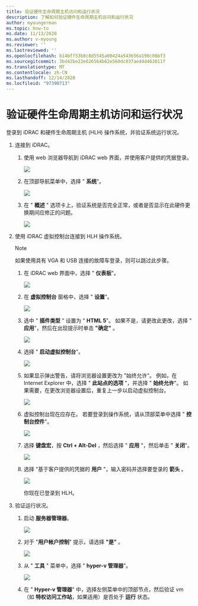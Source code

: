 ```yaml
---
title: 验证硬件生命周期主机访问和运行状况
description: 了解如何验证硬件生命周期主机访问和运行状况
author: myoungerman
ms.topic: how-to
ms.date: 11/13/2020
ms.author: v-myoung
ms.reviewer: ''
ms.lastreviewed: ''
ms.openlocfilehash: b14bff53b8c8d5545a00424a543656a190c06bf3
ms.sourcegitcommit: 3bd42be22e626564b62e560dc037aed4d462011f
ms.translationtype: MT
ms.contentlocale: zh-CN
ms.lasthandoff: 12/14/2020
ms.locfileid: "97390713"
---
```

# <a name="verifying-hardware-lifecycle-host-access-and-health"></a>验证硬件生命周期主机访问和运行状况

登录到 iDRAC 和硬件生命周期主机 (HLH) 操作系统，并验证系统运行状况。

1.  连接到 iDRAC。

    1.  使用 web 浏览器导航到 iDRAC web 界面，并使用客户提供的凭据登录。

        ![](media/image-3.png) 
    
    1.  在顶部导航菜单中，选择 " **系统**"。

        ![](media/image-4.png)
        
    1.  在 " **概述** " 选项卡上，验证系统是否完全正常，或者是否显示在此硬件更换期间应修正的问题。
    
        ![](media/image-5.png)
    
2.  使用 iDRAC 虚拟控制台连接到 HLH 操作系统。

    > [!NOTE]
    > 如果使用具有 VGA 和 USB 连接的故障车登录，则可以跳过此步骤。
    
    1.  在 iDRAC web 界面中，选择 " **仪表板**"。

        ![](media/image-6.png)
    
    1.  在 **虚拟控制台** 窗格中，选择 " **设置**"。
    
        ![](media/image-7.png)
        
    1.  选中 " **插件类型** " 设置为 " **HTML 5**"。 如果不是，请更改此更改，选择 " **应用**"，然后在出现提示时单击 **"确定"** 。
    
        ![](media/image-8.png)
        
    1.  选择 " **启动虚拟控制台**"。

        ![](media/image-9.png)
    
    1.  如果显示弹出警告，请将浏览器设置更改为 "始终允许"。 例如，在 Internet Explorer 中，选择 " **此站点的选项** "，并选择 " **始终允许**"。 如果需要，在更改浏览器设置后，重复上一步以启动虚拟控制台。
    
        ![](media/image-10.png)
        
    1.  虚拟控制台现在应存在。 若要登录到操作系统，请从顶部菜单中选择 " **控制台控件**"。
    
        ![](media/image-11.png)
        
    1.  选择 **键盘宏**，按 **Ctrl + Alt-Del** ，然后选择 " **应用** "，然后单击 " **关闭**"。
    
        ![](media/image-12.png)
        
    1.  选择 "基于客户提供的凭据的 **用户** "，输入密码并选择要登录的 **箭头** 。
    
        ![](media/image-13.png)
        
        你现在已登录到 HLH。
        
3.  验证运行状况。

    1.  启动 **服务器管理器**。

        ![](media/image-14.png)
        
    1.  对于 "**用户帐户控制**" 提示，请选择 **"是"** 。
    
        ![](media/image-15.png)
        
    1.  从 " **工具** " 菜单中，选择 " **hyper-v 管理器**"。
    
        ![](media/image-16.png)
        
    1.  在 " **Hyper-v 管理器**" 中，选择左侧菜单中的顶部节点，然后验证 vm （如 **特权访问工作站**，如果适用）是否处于 **运行** 状态。